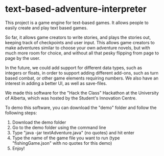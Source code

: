 # text-based-adventure-interpreter

This project is a game engine for text-based games.
It allows people to easily create and play text based games.

So far, it allows game creators to write stories, and plays the stories out, keeping track of checkpoints and user input.
This allows game creators to make adventures similar to choose your own adventure novels, but with much more room for choice, and without all that pesky flipping from page to page by the user.


In the future, we could add support for different data types, such as integers or floats, in order to support adding different
add-ons, such as turn based combat, or other game elements requiring numbers. 
We also have an interest in adding a better UI, as well as save-files.

We made this software for the "Hack the Class" Hackathon at the University of Alberta, which was hosted by the Student's Innovation Centre.

To demo this software, you can download the "demo" folder and follow the following steps:

1) Download the demo folder
2) Go to the demo folder using the command line
3) Type "java -jar textAdventure.java" (no quotes) and hit enter
4) Type the name of the game file you want to run (type "fishingGame.json"  with no quotes for this demo)
5) Enjoy!
